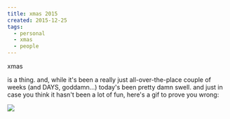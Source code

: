 ```yaml
---
title: xmas 2015
created: 2015-12-25
tags:
  - personal
  - xmas
  - people
---
```


xmas

is a thing. and, while it's been a really just all-over-the-place couple of
weeks (and DAYS, goddamn...) today's been pretty damn swell. and just in case
you think it hasn't been a lot of fun, here's a gif to prove you wrong:

![](http://zacanger.com/blog/assets/img/erin-dance.gif)
